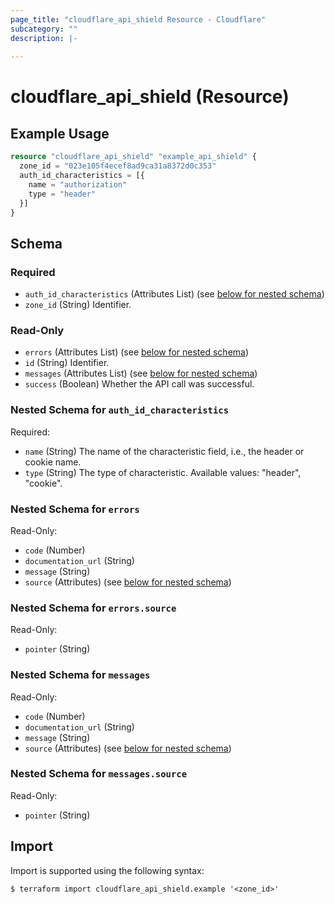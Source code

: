 ```yaml
---
page_title: "cloudflare_api_shield Resource - Cloudflare"
subcategory: ""
description: |-
  
---
```


# cloudflare_api_shield (Resource)



## Example Usage

```terraform
resource "cloudflare_api_shield" "example_api_shield" {
  zone_id = "023e105f4ecef8ad9ca31a8372d0c353"
  auth_id_characteristics = [{
    name = "authorization"
    type = "header"
  }]
}
```

<!-- schema generated by tfplugindocs -->
## Schema

### Required

- `auth_id_characteristics` (Attributes List) (see [below for nested schema](#nestedatt--auth_id_characteristics))
- `zone_id` (String) Identifier.

### Read-Only

- `errors` (Attributes List) (see [below for nested schema](#nestedatt--errors))
- `id` (String) Identifier.
- `messages` (Attributes List) (see [below for nested schema](#nestedatt--messages))
- `success` (Boolean) Whether the API call was successful.

<a id="nestedatt--auth_id_characteristics"></a>
### Nested Schema for `auth_id_characteristics`

Required:

- `name` (String) The name of the characteristic field, i.e., the header or cookie name.
- `type` (String) The type of characteristic.
Available values: "header", "cookie".


<a id="nestedatt--errors"></a>
### Nested Schema for `errors`

Read-Only:

- `code` (Number)
- `documentation_url` (String)
- `message` (String)
- `source` (Attributes) (see [below for nested schema](#nestedatt--errors--source))

<a id="nestedatt--errors--source"></a>
### Nested Schema for `errors.source`

Read-Only:

- `pointer` (String)



<a id="nestedatt--messages"></a>
### Nested Schema for `messages`

Read-Only:

- `code` (Number)
- `documentation_url` (String)
- `message` (String)
- `source` (Attributes) (see [below for nested schema](#nestedatt--messages--source))

<a id="nestedatt--messages--source"></a>
### Nested Schema for `messages.source`

Read-Only:

- `pointer` (String)

## Import

Import is supported using the following syntax:

```shell
$ terraform import cloudflare_api_shield.example '<zone_id>'
```
